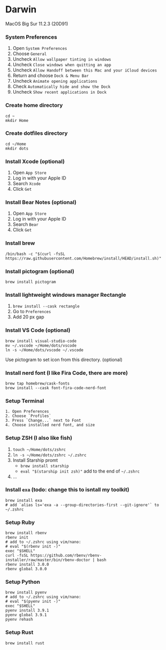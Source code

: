# Darwin
MacOS Big Sur 11.2.3 (20D91)

### System Preferences
1. Open `System Preferences`
2. Choose `General`
3. Uncheck `Allow wallpaper tinting in windows`
4. Uncheck `Close windows when quitting an app`
5. Uncheck `Allow Handoff between this Mac and your iCloud devices`
6. Return and choose `Dock & Menu Bar`
7. Uncheck `Animate opening applications`
8. Check `Automatically hide and show the Dock`
9. Uncheck `Show recent applications in Dock`

### Create home directory
```
cd ~
mkdir Home
```

### Create dotfiles directory
```
cd ~/Home
mkdir dots
```

### Install Xcode (optional)
1. Open `App Store`
2. Log in with your Apple ID
3. Search `Xcode`
4. Click `Get`

### Install Bear Notes (optional)
1. Open `App Store`
2. Log in with your Apple ID
3. Search `Bear`
4. Click `Get`

### Install brew
```
/bin/bash -c "$(curl -fsSL https://raw.githubusercontent.com/Homebrew/install/HEAD/install.sh)"
```

### Install pictogram (optional)
```
brew install pictogram
```

### Install lightweight windows manager Rectangle
1. `brew install --cask rectangle`
2. Go to `Preferences`
3. Add 20 px gap

### Install VS Code (optional)
```
brew install visual-studio-code
mv ~/.vscode ~/Home/dots/vscode
ln -s ~/Home/dots/vscode ~/.vscode
```
Use pictogram to set icon from this directory. (optional)

### Install nerd font (I like Fira Code, there are more)
```
brew tap homebrew/cask-fonts
brew install --cask font-fira-code-nerd-font
```

### Setup Terminal
```
1. Open Preferences
2. Choose `Profiles`
3. Press `Change...` next to Font
4. Choose installed nerd font, and size
```

### Setup ZSH (I also like fish)
1. `touch ~/Home/dots/zshrc`
2. `ln -s ~/Home/dots/zshrc ~/.zshrc`
3. Install Starship promt 
    - `brew install starship`
    - `eval "$(starship init zsh)"` add to the end of `~/.zshrc`
4. ...

### Install `exa` (todo: change this to isntall my toolkit)
```
brew install exa
# add `alias ls='exa -a --group-directories-first --git-ignore'` to ~/.zshrc
```

### Setup Ruby
```
brew install rbenv
rbenv init
# add to ~/.zshrc using vim/nano:
# eval "$(rbenv init -)"
exec "$SHELL"
curl -fsSL https://github.com/rbenv/rbenv-installer/raw/master/bin/rbenv-doctor | bash
rbenv install 3.0.0
rbenv global 3.0.0
```

### Setup Python
```
brew install pyenv
# add to ~/.zshrc using vim/nano:
# eval "$(pyenv init -)"
exec "$SHELL"
pyenv install 3.9.1
pyenv global 3.9.1
pyenv rehash
```

### Setup Rust
```
brew install rust
```
